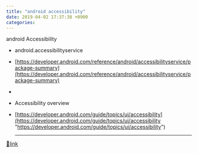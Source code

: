 ```yaml
---
title: "android accessibility"
date: 2019-04-02 17:37:38 +0900
categories: 
---
```

  

android Accessibility  


- android.accessibilityservice
- [https://developer.android.com/reference/android/accessibilityservice/package-summary](https://developer.android.com/reference/android/accessibilityservice/package-summary)

- 
- Accessibility overview
- [https://developer.android.com/guide/topics/ui/accessibility](https://developer.android.com/guide/topics/ui/accessibility "https://developer.android.com/guide/topics/ui/accessibility")




  ***
[🔗link](http://www.mins01.com/mh/tech/read/1269)